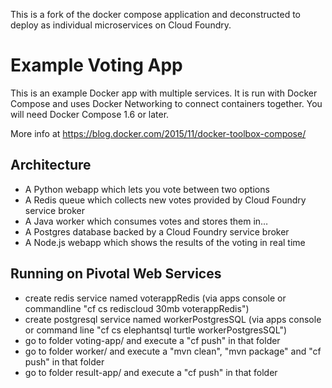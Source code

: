 This is a fork of the docker compose application and deconstructed to deploy as individual microservices on Cloud Foundry. 


Example Voting App
==================

This is an example Docker app with multiple services. It is run with Docker Compose and uses Docker Networking to connect containers together. You will need Docker Compose 1.6 or later.

More info at https://blog.docker.com/2015/11/docker-toolbox-compose/

Architecture
-----

* A Python webapp which lets you vote between two options
* A Redis queue which collects new votes provided by Cloud Foundry service broker
* A Java worker which consumes votes and stores them in…
* A Postgres database backed by a Cloud Foundry service broker
* A Node.js webapp which shows the results of the voting in real time

Running on Pivotal Web Services
-------

* create redis service named voterappRedis (via apps console or commandline "cf cs rediscloud 30mb voterappRedis")
* create postgresql service named workerPostgresSQL (via apps console or command line "cf cs elephantsql turtle workerPostgresSQL") 
* go to folder voting-app/ and execute a "cf push" in that folder
* go to folder worker/ and execute a "mvn clean", "mvn package" and "cf push" in that folder
* go to folder result-app/ and execute a "cf push" in that folder

